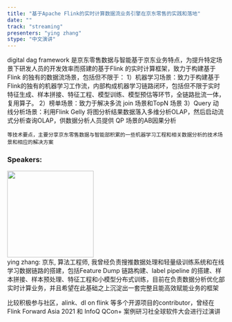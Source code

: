 ```yaml
---
title: "基于Apache Flink的实时计算数据流业务引擎在京东零售的实践和落地"
date: "" 
track: "streaming"
presenters: "ying zhang"
stype: "中文演讲"
---
```

digital dag framework 是京东零售数据与智能基于京东业务特点，为提升特定场景下研发人员的开发效率而搭建的基于Flink 的实时计算框架，致力于构建基于Flink 的独有的数据流场景，包括但不限于：
    	1）机器学习场景：致力于构建基于Flink的独有的机器学习工作流，内部构成机器学习链路闭环，包括但不限于实时特征生成、样本拼接、特征工程、模型训练、模型预估等环节，全链路批流一体，复用算子。
    	2）榜单场景：致力于解决多流 join 场景和TopN 场景
    	3）Query 动线分析场景：利用Flink Gelly 将图分析结果数据落入多维分析OLAP，然后启动流式分析查询OLAP，供数据分析人员提供 QP 场景的AB因果分析


    等技术要点，主要分享京东零售数据与智能部积累的一些机器学习工程和相关数据分析的技术场景和相应的解决方案
 ### Speakers: 
 <img src="images/speaker/1112.png" width="200" /><br>ying zhang: 京东, 算法工程师, 我曾经负责搜推数据处理和轻量级训练系统和在线学习数据链路的搭建，包括Feature Dump 链路构建、label pipeline 的搭建、样本拼接、样本预处理、特征工程和小模型分布式训练，目前在负责数据分析优化部实时计算业务，并且希望在此基础之上沉淀出一套完整且能高效赋能业务的框架


比较积极参与社区，alink、dl on flink 等多个开源项目的contributor，曾经在Flink Forward Asia 2021 和 InfoQ QCon+ 案例研习社全球软件大会进行过演讲
 